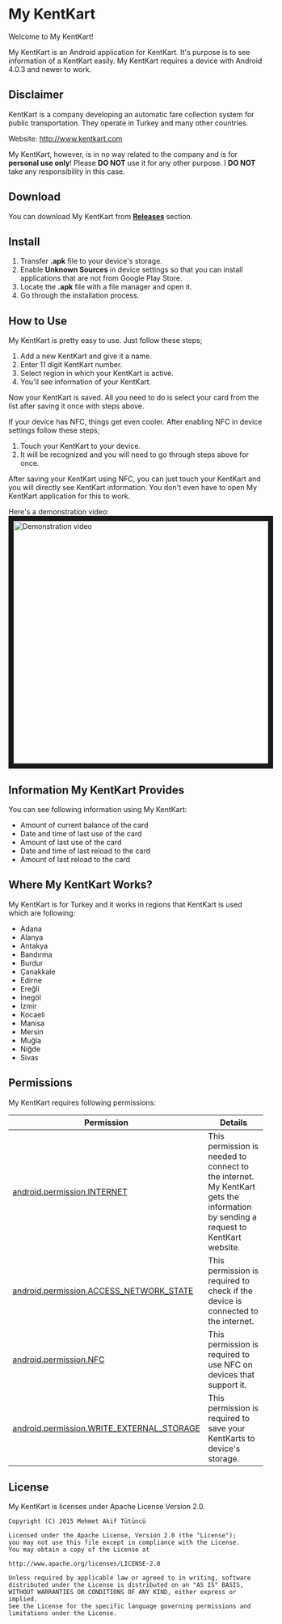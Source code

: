 My KentKart
=================================

Welcome to My KentKart!

My KentKart is an Android application for KentKart. It's purpose is to see information of a KentKart easily. My KentKart requires a device with Android 4.0.3 and newer to work.

Disclaimer
--------------
KentKart is a company developing an automatic fare collection system for public transportation. They operate in Turkey and many other countries.

Website: http://www.kentkart.com

My KentKart, however, is in no way related to the company and is for **personal use only**! Please **DO NOT** use it for any other purpose. I **DO NOT** take any responsibility in this case.

Download
--------------
You can download My KentKart from [**Releases**](https://github.com/mehmetakiftutuncu/MyKentKart/releases) section.

Install
--------------
1. Transfer **.apk** file to your device's storage.
2. Enable **Unknown Sources** in device settings so that you can install applications that are not from Google Play Store.
3. Locate the **.apk** file with a file manager and open it.
4. Go through the installation process.

How to Use
--------------
My KentKart is pretty easy to use. Just follow these steps;

1. Add a new KentKart and give it a name.
2. Enter 11 digit KentKart number.
3. Select region in which your KentKart is active.
4. You'll see information of your KentKart.

Now your KentKart is saved. All you need to do is select your card from the list after saving it once with steps above.

If your device has NFC, things get even cooler. After enabling NFC in device settings follow these steps;

1. Touch your KentKart to your device.
2. It will be recognized and you will need to go through steps above for once.

After saving your KentKart using NFC, you can just touch your KentKart and you will directly see KentKart information. You don't even have to open My KentKart application for this to work.

Here's a demonstration video:
<a href="http://www.youtube.com/watch?feature=player_embedded&v=GN_uFy-u7r4" target="_blank"><img src="http://img.youtube.com/vi/GN_uFy-u7r4/0.jpg" alt="Demonstration video" width="640" height="480" border="10" /></a>

Information My KentKart Provides
--------------
You can see following information using My KentKart:

* Amount of current balance of the card
* Date and time of last use of the card
* Amount of last use of the card
* Date and time of last reload to the card
* Amount of last reload to the card

Where My KentKart Works?
--------------
My KentKart is for Turkey and it works in regions that KentKart is used which are following:

* Adana
* Alanya
* Antakya
* Bandırma
* Burdur
* Çanakkale
* Edirne
* Ereğli
* İnegöl
* İzmir
* Kocaeli
* Manisa
* Mersin
* Muğla
* Niğde
* Sivas
 
Permissions
--------------
My KentKart requires following permissions:

Permission | Details
---------- | -------
[android.permission.INTERNET](http://developer.android.com/reference/android/Manifest.permission.html#INTERNET) | This permission is needed to connect to the internet. My KentKart gets the information by sending a request to KentKart website.
[android.permission.ACCESS_NETWORK_STATE](http://developer.android.com/reference/android/Manifest.permission.html#ACCESS_NETWORK_STATE) | This permission is required to check if the device is connected to the internet.
[android.permission.NFC](http://developer.android.com/reference/android/Manifest.permission.html#NFC) | This permission is required to use NFC on devices that support it.
[android.permission.WRITE_EXTERNAL_STORAGE](http://developer.android.com/reference/android/Manifest.permission.html#WRITE_EXTERNAL_STORAGE) | This permission is required to save your KentKarts to device's storage.

License
--------------
My KentKart is licenses under Apache License Version 2.0.

```
Copyright (C) 2015 Mehmet Akif Tütüncü

Licensed under the Apache License, Version 2.0 (the "License");
you may not use this file except in compliance with the License.
You may obtain a copy of the License at

http://www.apache.org/licenses/LICENSE-2.0

Unless required by applicable law or agreed to in writing, software
distributed under the License is distributed on an "AS IS" BASIS,
WITHOUT WARRANTIES OR CONDITIONS OF ANY KIND, either express or implied.
See the License for the specific language governing permissions and
limitations under the License.
```
